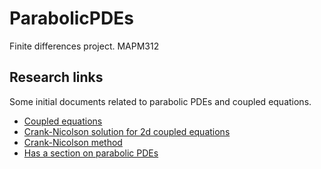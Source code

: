 ParabolicPDEs
=============

Finite differences project. MAPM312

## Research links

Some initial documents related to parabolic PDEs and coupled equations.

* [Coupled equations](http://www.math.leidenuniv.nl/scripties/KorsuizeBachelor.pdf)
* [Crank-Nicolson solution for 2d coupled equations](http://www.ijser.org/researchpaper/crank-nicolson_scheme_for_numerical_solutions_of_two-dimensional_coupled_burgers_equations.pdf)
* [Crank-Nicolson method](http://mathfaculty.fullerton.edu/mathews//n2003/CrankNicolsonMod.html)
* [Has a section on parabolic PDEs](http://www.sml.ee.upatras.gr/UploadedFiles/BOOK-CK/06-PartialDifferentialEquations.pdf)
